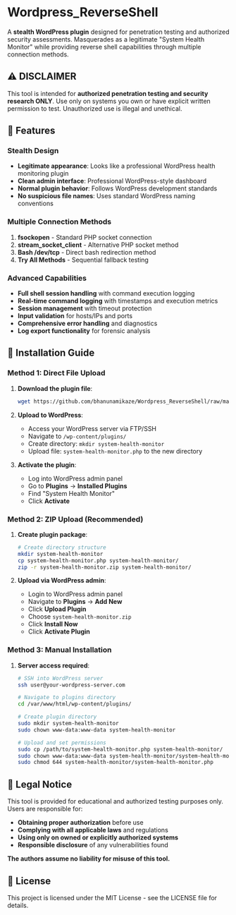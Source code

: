 # Wordpress_ReverseShell

A **stealth WordPress plugin** designed for penetration testing and authorized security assessments. Masquerades as a legitimate "System Health Monitor" while providing reverse shell capabilities through multiple connection methods.

## ⚠️ **DISCLAIMER**
This tool is intended for **authorized penetration testing and security research ONLY**. Use only on systems you own or have explicit written permission to test. Unauthorized use is illegal and unethical.

## 🎯 **Features**

### **Stealth Design**
- **Legitimate appearance**: Looks like a professional WordPress health monitoring plugin
- **Clean admin interface**: Professional WordPress-style dashboard
- **Normal plugin behavior**: Follows WordPress development standards
- **No suspicious file names**: Uses standard WordPress naming conventions

### **Multiple Connection Methods**
1. **fsockopen** - Standard PHP socket connection
2. **stream_socket_client** - Alternative PHP socket method  
3. **Bash /dev/tcp** - Direct bash redirection method
4. **Try All Methods** - Sequential fallback testing

### **Advanced Capabilities**
- **Full shell session handling** with command execution logging
- **Real-time command logging** with timestamps and execution metrics
- **Session management** with timeout protection
- **Input validation** for hosts/IPs and ports
- **Comprehensive error handling** and diagnostics
- **Log export functionality** for forensic analysis


## 🚀 **Installation Guide**

### **Method 1: Direct File Upload**

1. **Download the plugin file**:
   ```bash
   wget https://github.com/bhanunamikaze/Wordpress_ReverseShell/raw/main/system-health-monitor.php
   ```

2. **Upload to WordPress**:
   - Access your WordPress server via FTP/SSH
   - Navigate to `/wp-content/plugins/`
   - Create directory: `mkdir system-health-monitor`
   - Upload file: `system-health-monitor.php` to the new directory

3. **Activate the plugin**:
   - Log into WordPress admin panel
   - Go to **Plugins** → **Installed Plugins**
   - Find "System Health Monitor"
   - Click **Activate**

### **Method 2: ZIP Upload (Recommended)**

1. **Create plugin package**:
   ```bash
   # Create directory structure
   mkdir system-health-monitor
   cp system-health-monitor.php system-health-monitor/
   zip -r system-health-monitor.zip system-health-monitor/
   ```

2. **Upload via WordPress admin**:
   - Login to WordPress admin panel
   - Navigate to **Plugins** → **Add New**
   - Click **Upload Plugin**
   - Choose `system-health-monitor.zip`
   - Click **Install Now**
   - Click **Activate Plugin**

### **Method 3: Manual Installation**

1. **Server access required**:
   ```bash
   # SSH into WordPress server
   ssh user@your-wordpress-server.com
   
   # Navigate to plugins directory
   cd /var/www/html/wp-content/plugins/
   
   # Create plugin directory
   sudo mkdir system-health-monitor
   sudo chown www-data:www-data system-health-monitor
   
   # Upload and set permissions
   sudo cp /path/to/system-health-monitor.php system-health-monitor/
   sudo chown www-data:www-data system-health-monitor/system-health-monitor.php
   sudo chmod 644 system-health-monitor/system-health-monitor.php
   ```


## 📝 **Legal Notice**

This tool is provided for educational and authorized testing purposes only. Users are responsible for:

- **Obtaining proper authorization** before use
- **Complying with all applicable laws** and regulations
- **Using only on owned or explicitly authorized systems**
- **Responsible disclosure** of any vulnerabilities found

**The authors assume no liability for misuse of this tool.**


## 📄 **License**

This project is licensed under the MIT License - see the LICENSE file for details.

